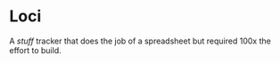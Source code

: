 # Loci

A _stuff_ tracker that does the job of a spreadsheet but required 100x the effort to build.
